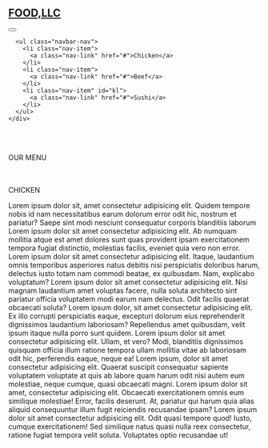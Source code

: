 


<!DOCTYPE html>
<html lang="en">
<head>
  <title>kk</title>
  <meta charset="utf-8">
  
  <meta name="viewport" content="width=device-width, initial-scale=1">
  <link rel="stylesheet" href="https://maxcdn.bootstrapcdn.com/bootstrap/4.5.2/css/bootstrap.min.css">
  <script src="https://ajax.googleapis.com/ajax/libs/jquery/3.5.1/jquery.min.js"></script>
  <script src="https://cdnjs.cloudflare.com/ajax/libs/popper.js/1.16.0/umd/popper.min.js"></script>
  <script src="https://maxcdn.bootstrapcdn.com/bootstrap/4.5.2/js/bootstrap.min.js"></script>
  <link rel="stylesheet" href="m.css">
</head>
<body>
<div class="container-fluid">


<nav class="navbar   bg-dark navbar-dark">
  <a class="navbar-brand" href="#"><h1 >FOOD,LLC</h1></a>
  <button class="navbar-toggler d-md-none visible-xs" type="button" data-toggle="collapse" data-target="#collapsibleNavbar">
    <span class="navbar-toggler-icon navbar-dark"></span>
  </button>
</nav>
    <div class="collapse navbar-collapse" id="collapsibleNavbar">
    

      <ul class="navbar-nav">
        <li class="nav-item">
          <a class="nav-link" href="#">Chicken</a>
        </li>
        <li class="nav-item">
          <a class="nav-link" href="#">Beef</a>
        </li>
        <li class="nav-item" id="kl">
          <a class="nav-link" href="#">Sushi</a>
        </li>
      </ul>
    </div>
    
  
  

</div>
<br>
<br>
  <p class=" centre  text-centre">
OUR  MENU
  </p>
  <br>
  <br>


<div class="container-fluid continer">
  <div class="PP">CHICKEN</div>
  <p>Lorem ipsum dolor sit, amet consectetur adipisicing elit. Quidem tempore nobis id nam necessitatibus earum dolorum error odit hic, nostrum et pariatur? Saepe sint modi nesciunt consequatur corporis blanditiis laborum Lorem ipsum dolor sit amet consectetur adipisicing elit. Ab numquam mollitia atque est amet dolores sunt quas provident ipsam exercitationem tempora fugiat distinctio, molestias facilis, eveniet quia vero non error. Lorem ipsum dolor sit amet consectetur adipisicing elit. Itaque, laudantium omnis temporibus asperiores natus debitis nisi perspiciatis doloribus harum, delectus iusto totam nam commodi beatae, ex quibusdam. Nam, explicabo voluptatum? Lorem ipsum dolor sit amet consectetur adipisicing elit. Nisi magnam laudantium amet voluptas facere, nulla soluta architecto sint pariatur officia voluptatem modi earum nam delectus. Odit facilis quaerat obcaecati soluta? Lorem ipsum dolor, sit amet consectetur adipisicing elit. Ex illo corrupti perspiciatis eaque, excepturi dolorum eius reprehenderit dignissimos laudantium laboriosam? Repellendus amet quibusdam, velit ipsum itaque nulla porro sunt quidem. Lorem ipsum dolor sit amet consectetur adipisicing elit. Ullam, et vero? Modi, blanditiis dignissimos quisquam officia illum ratione tempora ullam mollitia vitae ab laboriosam odit hic, perferendis eaque, neque ea! Lorem ipsum, dolor sit amet consectetur adipisicing elit. Quaerat suscipit consequatur sapiente voluptatem voluptate at quis ab labore quam harum odit nisi autem eum molestiae, neque cumque, quasi obcaecati magni. Lorem ipsum dolor sit amet, consectetur adipisicing elit. Obcaecati exercitationem omnis eum similique molestiae! Error, facilis deserunt. At, pariatur qui harum quia alias aliquid consequuntur illum fugit reiciendis recusandae ipsam? Lorem ipsum dolor sit amet consectetur adipisicing elit. Odit quasi tempore quod! Iusto, cumque exercitationem! Sed similique natus quasi nulla reex consectetur, ratione fugiat tempora velit soluta. Voluptates optio recusandae ut!</p>
 </div>

</body>
</html>

